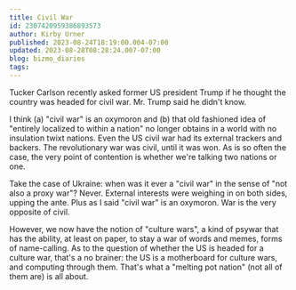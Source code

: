 ```yaml
---
title: Civil War
id: 2307420959386893573
author: Kirby Urner
published: 2023-08-24T18:19:00.004-07:00
updated: 2023-08-28T08:28:24.007-07:00
blog: bizmo_diaries
tags: 
---
```


Tucker Carlson recently asked former US president Trump if he thought the country was headed for civil war. Mr. Trump said he didn't know.

I think (a) "civil war" is an oxymoron and (b) that old fashioned idea of "entirely localized to within a nation" no longer obtains in a world with no insulation twixt nations. Even the US civil war had its external trackers and backers. The revolutionary war was civil, until it was won. As is so often the case, the very point of contention is whether we're talking two nations or one.

Take the case of Ukraine: when was it ever a "civil war" in the sense of "not also a proxy war"? Never. External interests were weighing in on both sides, upping the ante. Plus as I said "civil war" is an oxymoron. War is the very opposite of civil.

However, we now have the notion of "culture wars", a kind of psywar that has the ability, at least on paper, to stay a war of words and memes, forms of name-calling. As to the question of whether the US is headed for a culture war, that's a no brainer: the US is a motherboard for culture wars, and computing through them. That's what a "melting pot nation" (not all of them are) is all about.